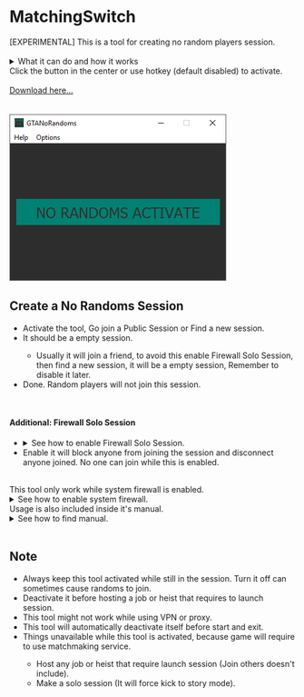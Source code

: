 <h1>MatchingSwitch</h1>
[EXPERIMENTAL] This is a tool for creating no random players session.<br>
<br>
<details>
  <summary>What it can do and how it works</summary>
  <br>
  <ul>
    <li>Random players will join the session because it's connected to a game server for matchmaking.</li>
    <li>This tool can block that server, Make it stop matching randoms into the session.</li>
    <li>This is how it create a Public Session that friends or crew members are free to join and random players won't start to join.</li>
  </ul>
</details>
Click the button in the center or use hotkey (default disabled) to activate.<br>
<br>
<a href="https://raw.githubusercontent.com/Barracuda10/MatchmakingSwitch/master/MatchmakingSwitch/x64/Release/MatchingSwitch.exe"><ins>Download here...</ins></a><br>
<br>
<br>
<img src="https://github.com/Barracuda10/others/blob/master/MatchmakingSwitch/matchmakingswitch.png"><br>
<!--<a href="https://www.virustotal.com/gui/file/3c5d6335c52a2333999e3b0c711977bf60850a8da0bfd1217358f98409f97d5a/detection" target="_blank"><ins>See virus scan result</ins></a><br>-->
<h2>Create a No Randoms Session</h2>
<ul>
  <li>Activate the tool, Go join a Public Session or Find a new session.</li>
  <li>It should be a empty session.</li>
  <ul>
    <li>Usually it will join a friend, to avoid this enable <!--<a href="/README.md#firewall-solo-session">-->Firewall Solo Session<!--</a>-->, then find a new session, it will be a empty session, Remember to disable it later.</li>
  </ul>
  <li>Done. Random players will not join this session.</li>
</ul>
<br>
<h4>Additional: Firewall Solo Session</h4>
<ul>
  <li>
    <details>
      <summary>See how to enable Firewall Solo Session.</summary>
      <img src="https://raw.githubusercontent.com/Barracuda10/others/master/MatchmakingSwitch/matchmakingswitch_firewallsolosession.png" width=252 height=193><br>
    </details>
  </li>
  <li>Enable it will block anyone from joining the session and disconnect anyone joined. No one can join while this is enabled.</li>
</ul>
<br>
This tool only work while system firewall is enabled.
<details>
  <summary>See how to enable system firewall.</summary>
  <ul>
    <li>Choose Open Firewall Settings.<br>
      <img src="https://raw.githubusercontent.com/Barracuda10/others/master/MatchmakingSwitch/matchmakingswitch_help_3.png" width=252 height=193>
    </li>
    <li>Choose Turn Windows Defender Firewall on or off.<br>
      <img src="https://raw.githubusercontent.com/Barracuda10/others/master/NetDisconnector/netdisconnector_fw.png" width=252 height=193><br><br>
    </li>
    <li>Turn on both options (If know which network profile is using, just only turn the currently using one on).
      <img src="https://raw.githubusercontent.com/Barracuda10/others/master/NetDisconnector/netdisconnector_fw_on.png" width=252 height=193><br><br>
    </li>
</details>
Usage is also included inside it's manual.
<details>
  <summary>See how to find manual.</summary>
  <img src="https://github.com/Barracuda10/others/blob/master/MatchmakingSwitch/matchmakingswitch_manual.png" width=252 height=193>
</details>
<br>
<h2>Note</h2>
<ul>
  <li>Always keep this tool activated while still in the session. Turn it off can sometimes cause randoms to join.</li>
  <li>Deactivate it before hosting a job or heist that requires to launch session.</li>
  <li>This tool might not work while using VPN or proxy.</li>
  <li>This tool will automatically deactivate itself before start and exit.</li>
  <!--<li><details>
      <summary>About different modes</summary>
  <li>This program default using Mode 1 and it need system firewall enabled, <br>If can not enable system firewall, Use Mode 2 instead. Mode 2 may require run as administrator.<br>
    <details>
      <summary>See how to run as administrator</summary>
      <br>
      &nbsp;&nbsp;-&nbsp;&nbsp;Right click GTANoRandoms.exe, choose Properties, then choose Compatibility tab,<br>
      &nbsp;&nbsp;-&nbsp;&nbsp;Check this option showed below.<br>
      <br>
      <img src="https://github.com/Barracuda10/others/blob/master/MatchmakingSwitch/administrator.png"><br>
    </details>
  </li>
  <li>If using Mode 2, did correct steps but randoms still join while this tool is activate, please do this:<br>
    <details>
      <summary>See how to fix it</summary>
      <br>
      &nbsp;&nbsp;-&nbsp;&nbsp;Click Options->Edit Hosts File, it will pop up a text file.<br>
      &nbsp;&nbsp;-&nbsp;&nbsp;Then check codes in that text file look exactly same to the following codes in picture showed below.<br>
      <img src="https://github.com/Barracuda10/others/blob/master/MatchmakingSwitch/hosts_enabled.png"><br><br>
      &nbsp;&nbsp;-&nbsp;&nbsp;Find and verify this code: "127.0.0.1 mm-gta5-prod.ros.rockstargames.com".<br>-->
      <!--&nbsp;&nbsp;-&nbsp;&nbsp;Make sure there is no "#" in front of it, if there is, delete all the "#" sign in the line contain "127.0.0.1 mm-gta5-prod.ros.rockstargames.com".<br>-->
      <!--&nbsp;&nbsp;-&nbsp;&nbsp;<!--Or just simply--><!--Delete the entire line contain "127.0.0.1 mm-gta5-prod.ros.rockstargames.com" and save, then restart this program. It will automatically add a new one when starting it<br>
      <br>
    </details>
  </li>
  <li>If using Mode 2, It will modified the network setting file showed below.<br>
    <details>
      <summary>Click to see file will be modified by this tool</summary>
      &nbsp;&nbsp;-&nbsp;&nbsp;Hosts&nbsp;&nbsp[PATH]%WINDIR%\system32\drivers\etc\hosts<br>
    </details>
  </li>
  <li>Recommand use default mode Mode 1.</li>
  </details></li>
  <li>This program is based on network so it won't modified game play or game files.</li>-->
  <li>Things unavailable while this tool is activated, because game will require to use matchmaking service.</li>
  <ul>
    <li>Host any job or heist that require launch session (Join others doesn't include).</li>
    <li>Make a solo session (It will force kick to story mode).</li>
    <!--<li><del>[PROVED AVAILABLE] Join friend through social club.</del></li>
    <li><del>[PROVED AVAILABLE] Find a new session.</del></li>
    <li><del>[PROVED AVAILABLE] Join online.</del></li>-->
  </ul>
</ul>
<br>
<!--2&nbsp;&nbsp;If turn matchmaking back on it will immidiately cause randoms to join sometimes, and even if turn it back off quickly<br>
Therefore it's better to never turn it back on until leave this session.<br>
<br>-->
<!--3&nbsp;&nbsp;If there is already more than 1 people in session and then go turn Matchmaking off, It usually still will cause randoms to join. So the best way to use this is turn it off while only 1 person in the session.<br>-->
<!--<br>
<h2>Advanced features:</h2>
This tool can also disable in game cloud services, make the game unable to connect to the game cloud servers, and it will prevent game to upload and save game progress.<br>
To disable Cloudservices, choose the option show below, it will change to CloudservicesSwitch.<br>
<br>
Just like MatchingSwitch, click red button or use hotkey (default disabled) to disable Cloudservices.<br>
Turn off Cloudservices can make the game temporarily unable to save game progress.<br>
To discard this unsaved game data disconnect internet and let the game kick to story mode.<br>
To upload and save this unsaved game data just turn it back on.<br>
<br>
Due to game default set cloudservices on, this program will automatically turn cloudservices back on when starting it and closing it.<br>
<br>
<br>
<img src="https://github.com/Barracuda10/others/blob/master/MatchmakingSwitch/matchmakingswitch_cloudservicesswitch.png"><br>
Change back to MatchingSwitch anytime through options in picture showed above.<br>
Also it will display each services state if it's On or Off in prompt labal.<br>-->
